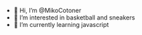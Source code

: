 - 👋 Hi, I’m @MikoCotoner
- 👀 I’m interested in basketball and sneakers
- 🌱 I’m currently learning javascript

<!---
MikoCotoner/MikoCotoner is a ✨ special ✨ repository because its `README.md` (this file) appears on your GitHub profile.
You can click the Preview link to take a look at your changes.
--->
